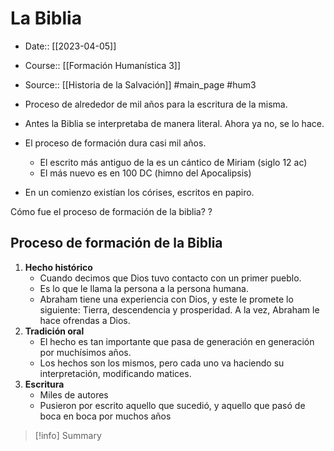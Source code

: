 # La Biblia

- Date:: [[2023-04-05]]
- Course:: [[Formación Humanística 3]]
- Source:: [[Historia de la Salvación]]
#main_page 
#hum3 


- Proceso de alrededor de mil años para la escritura de la misma. 
- Antes la Biblia se interpretaba de manera literal. Ahora ya no, se lo hace.
- El proceso de formación dura casi mil años.
	- El escrito más antiguo de la es un cántico de Miriam (siglo 12 ac)
	- El más nuevo es en 100 DC (himno del Apocalipsis)
- En un comienzo existían los córises, escritos en papiro.


Cómo fue el proceso de formación de la biblia?
?
## Proceso de formación de la Biblia
1. **Hecho histórico**
	- Cuando decimos que Dios tuvo contacto con un primer pueblo.
	- Es lo que le llama la persona a la persona humana.
	- Abraham tiene una experiencia con Dios, y este le promete lo siguiente: Tierra, descendencia y prosperidad. A la vez, Abraham le hace ofrendas a Dios.
2. **Tradición oral**
	- El hecho es tan importante que pasa de generación en generación por muchísimos años.
	- Los hechos son los mismos, pero cada uno va haciendo su interpretación, modificando matices.
3. **Escritura** 
	- Miles de autores
	- Pusieron por escrito aquello que sucedió, y aquello que pasó de boca en boca por muchos años



>[!info] Summary
>



